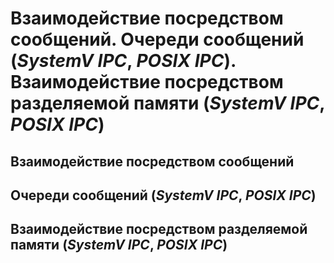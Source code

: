 Взаимодействие посредством сообщений.
Очереди сообщений (_SystemV IPC_, _POSIX IPC_).
Взаимодействие посредством разделяемой памяти (_SystemV IPC_, _POSIX IPC_)
====

Взаимодействие посредством сообщений
----

Очереди сообщений (_SystemV IPC_, _POSIX IPC_)
----

Взаимодействие посредством разделяемой памяти (_SystemV IPC_, _POSIX IPC_)
----
